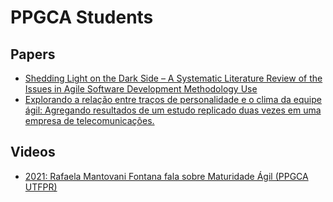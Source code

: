 # PPGCA Students

## Papers

- [Shedding Light on the Dark Side – A Systematic Literature Review of the Issues in Agile Software Development Methodology Use](https://www.sciencedirect.com/science/article/abs/pii/S0164121224000098?dgcid=raven_sd_aip_email)
- [Explorando a relação entre traços de personalidade e o clima da equipe ágil: Agregando resultados de um estudo replicado duas vezes em uma empresa de telecomunicações.](https://x.com/FronteirasES/status/1755626505051246657?s=20)

## Videos

- [2021: Rafaela Mantovani Fontana fala sobre Maturidade Ágil (PPGCA UTFPR)](https://www.youtube.com/watch?v=urG5C6zAfZs)
